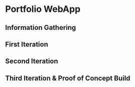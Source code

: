 # Portfolio WebApp

## Information Gathering

## First Iteration

## Second Iteration

## Third Iteration & Proof of Concept Build
